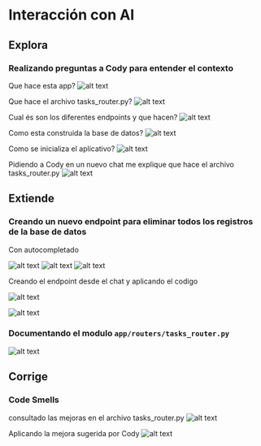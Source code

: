# Interacción con AI

## Explora

### Realizando preguntas a Cody para entender el contexto

Que hace esta app?
![alt text](<Captura de pantalla 2025-02-18 070924.png>)

Que hace el archivo tasks_router.py?
![alt text](image.png)

Cual és son los diferentes endpoints y que hacen?
![alt text](image-1.png)

Como esta construida la base de datos?
![alt text](image-2.png)

Como se inicializa el aplicativo?
![alt text](image-3.png)

Pidiendo a Cody en un nuevo chat me explique que hace el archivo tasks_router.py
![alt text](image-4.png)

## Extiende

### Creando un nuevo endpoint para eliminar todos los registros de la base de datos

Con autocompletado

![alt text](<Captura de pantalla 2025-02-18 074228.png>)
![alt text](<Captura de pantalla 2025-02-18 074243.png>)
![alt text](<Captura de pantalla 2025-02-18 074258.png>)

Creando el endpoint desde el chat y aplicando el codigo

![alt text](<Captura de pantalla 2025-02-18 074626.png>)

![alt text](image-5.png)

### Documentando el modulo `app/routers/tasks_router.py`

![alt text](image-6.png)

## Corrige

### Code Smells

consultado las mejoras en el archivo tasks_router.py
![alt text](image-7.png)

Aplicando la mejora sugerida por Cody
![alt text](image-8.png)